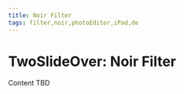 ```yaml
---
title: Noir Filter
tags: filter,noir,photoEditor,iPad,de
---
```


# TwoSlideOver: Noir Filter

Content TBD
